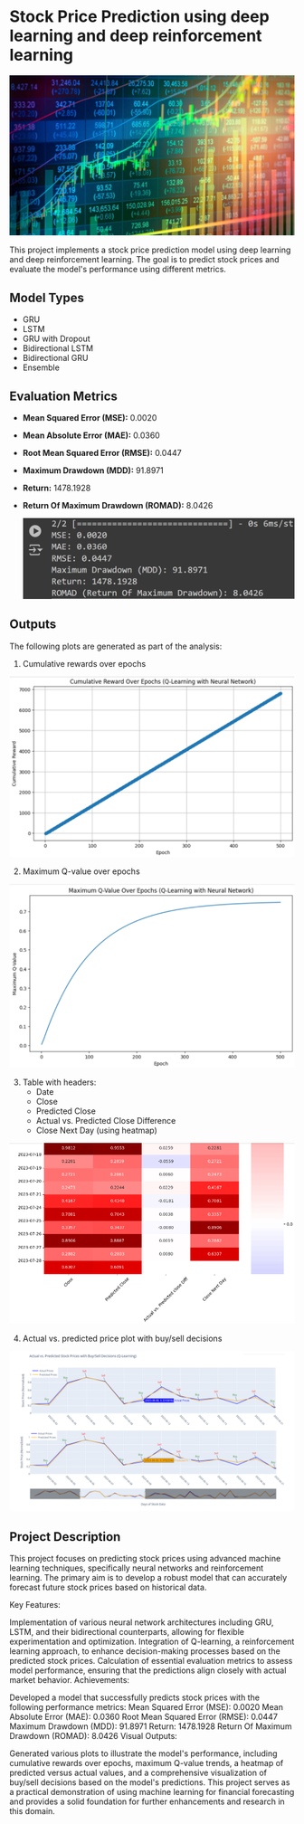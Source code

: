 # Stock Price Prediction using deep learning and deep reinforcement learning

![Project Image](project%20image.jpg)


This project implements a stock price prediction model using deep learning and deep reinforcement learning. The goal is to predict stock prices and evaluate the model's performance using different metrics.

## Model Types
- GRU
- LSTM
- GRU with Dropout
- Bidirectional LSTM
- Bidirectional GRU
- Ensemble

## Evaluation Metrics
- **Mean Squared Error (MSE):** 0.0020
- **Mean Absolute Error (MAE):** 0.0360
- **Root Mean Squared Error (RMSE):** 0.0447
- **Maximum Drawdown (MDD):** 91.8971
- **Return:** 1478.1928
- **Return Of Maximum Drawdown (ROMAD):** 8.0426

  ![Project Image](metrics.png)


## Outputs
The following plots are generated as part of the analysis:

1. Cumulative rewards over epochs

  ![Project Image](cumulative%20reward.png)

2. Maximum Q-value over epochs

  ![Project Image](max%20Q%20values.png)

3. Table with headers:
   - Date
   - Close
   - Predicted Close
   - Actual vs. Predicted Close Difference
   - Close Next Day (using heatmap)

  ![Project Image](heat%20map.png)

4. Actual vs. predicted price plot with buy/sell decisions

  ![Project Image](actual%20price%20vs%20predicted%20price.png)

## Project Description
This project focuses on predicting stock prices using advanced machine learning techniques, specifically neural networks and reinforcement learning. The primary aim is to develop a robust model that can accurately forecast future stock prices based on historical data.

Key Features:

Implementation of various neural network architectures including GRU, LSTM, and their bidirectional counterparts, allowing for flexible experimentation and optimization.
Integration of Q-learning, a reinforcement learning approach, to enhance decision-making processes based on the predicted stock prices.
Calculation of essential evaluation metrics to assess model performance, ensuring that the predictions align closely with actual market behavior.
Achievements:

Developed a model that successfully predicts stock prices with the following performance metrics:
Mean Squared Error (MSE): 0.0020
Mean Absolute Error (MAE): 0.0360
Root Mean Squared Error (RMSE): 0.0447
Maximum Drawdown (MDD): 91.8971
Return: 1478.1928
Return Of Maximum Drawdown (ROMAD): 8.0426
Visual Outputs:

Generated various plots to illustrate the model's performance, including cumulative rewards over epochs, maximum Q-value trends, a heatmap of predicted versus actual values, and a comprehensive visualization of buy/sell decisions based on the model's predictions.
This project serves as a practical demonstration of using machine learning for financial forecasting and provides a solid foundation for further enhancements and research in this domain.
